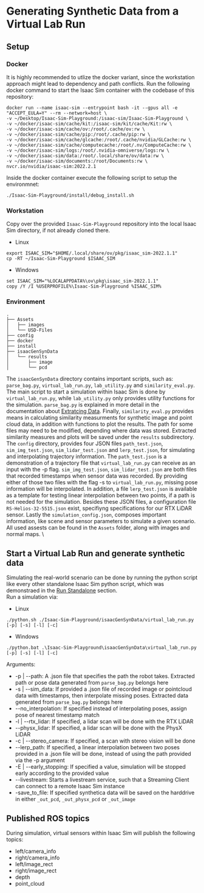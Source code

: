 # Generating Synthetic Data from a Virtual Lab Run
## Setup
### Docker
It is highly recommended to utlize the docker variant, since the workstation approach might lead to dependency and path conflicts. 
Run the following docker command to start the Isaac Sim container with the codebase of this repository:
```
docker run --name isaac-sim --entrypoint bash -it --gpus all -e "ACCEPT_EULA=Y" --rm --network=host \ 
-v ~/Desktop/Isaac-Sim-Playground:/isaac-sim/Isaac-Sim-Playground \ 
-v ~/docker/isaac-sim/cache/kit:/isaac-sim/kit/cache/Kit:rw \
-v ~/docker/isaac-sim/cache/ov:/root/.cache/ov:rw \
-v ~/docker/isaac-sim/cache/pip:/root/.cache/pip:rw \ 
-v ~/docker/isaac-sim/cache/glcache:/root/.cache/nvidia/GLCache:rw \
-v ~/docker/isaac-sim/cache/computecache:/root/.nv/ComputeCache:rw \
-v ~/docker/isaac-sim/logs:/root/.nvidia-omniverse/logs:rw \
-v ~/docker/isaac-sim/data:/root/.local/share/ov/data:rw \
-v ~/docker/isaac-sim/documents:/root/Documents:rw \
nvcr.io/nvidia/isaac-sim:2022.2.1
```
Inside the docker container execute the following script to setup the environmnet:
```
./Isaac-Sim-Playground/install/debug_install.sh
```

### Workstation
Copy over the provided `Isaac-Sim-Playground` repository into the local Isaac Sim directory, if not already cloned there.
* Linux
```
export ISAAC_SIM="$HOME/.local/share/ov/pkg/isaac_sim-2022.1.1"
cp -RT ~/Isaac-Sim-Playground $ISAAC_SIM
```
* Windows
```
set ISAAC_SIM="%LOCALAPPDATA%\ov\pkg\isaac_sim-2022.1.1"
copy /Y /I %USERPROFILE%\Isaac-Sim-Playground %ISAAC_SIM%
```
### Environment
```
.
├── Assets
│   ├── images
│   └── USD-Files
├── config
├── docker
├── install
├── isaacGenSynData
│   └── results
│       ├── image
│       └── pcd
```
The `isaacGenSynData` directory contains important scripts, such as: `parse_bag.py`, `virtual_lab_run.py`, `lab_utility.py` and `similarity_eval.py`. The main script to start a simulation within Isaac Sim is done by `virtual_lab_run.py`, while `lab_utility.py` only provides utility functions for the simulation. `parse_bag.py` is explained in more detail in the documentation about [Extratcing Data](extracting_data.md). Finally, `similarity_eval.py` provides means in calculating similarity measurments for synthetic image and point cloud data, in addition with functions to plot the results. The path for some files may need to be modified, depending where data was stored. Extracted similarity measures and plots will be saved under the `results` subdirectory. \
The `config` directory, provides four JSON files `path_test.json`, `sim_img_test.json`, `sim_lidar_test.json` and `lerp_test.json`, for simulating and interpolating trajectory information.  The `path_test.json` is a demonstration of a trajectory file that `virtual_lab_run.py` can receive as an input with the -p flag. `sim_img_test.json`, `sim_lidar_test.json` are both files that recorded timestamps when sensor data was recorded. By providing either of those two files with the flag -s to `virtual_lab_run.py`, missing pose information will be interpolated. In addition, a file `lerp_test.json` is available as a template for testing linear interpolation between two points, if a path is not needed for the simulation. Besides these JSON files, a configuration file `RS-Helios-32-5515.json` exist, specifiyng specifications for our RTX LiDAR sensor. Lastly the `simulation_config.json`, composes important information, like scene and sensor parameters to simulate a given scenario. \
All used assests can be found in the `Assets` folder, along with images and normal maps. \

## Start a Virtual Lab Run and generate synthetic data
Simulating the real-world scenario can be done by running the python script like every other standalone Isaac Sim python script, which was demonstraed in the [Run Standalone](run_standalone.md) section. \
Run a simulation via:
* Linux
```
./python.sh ./Isaac-Sim-Playground/isaacGenSynData/virtual_lab_run.py [-p] [-s] [-l] [-c]
```
* Windows
```
./python.bat .\Isaac-Sim-Playground\isaacGenSynData\virtual_lab_run.py [-p] [-s] [-l] [-c]
```

Arguments:
* -p | --path: A .json file that specifies the path the robot takes. Extracted path or pose data generated from `parse_bag.py` belongs here
* -s | --sim_data: If provided a .json file of recorded image or pointcloud data with timestamps, then interpolate missing poses. Extracted data generated from `parse_bag.py` belongs here
* --no_interpolation: If specified instead of interpolating poses, assign pose of nearest timestamp match
* -l | --rtx_lidar: If specified, a lidar scan will be done with the RTX LiDAR
* --physx_lidar: If specified, a lidar scan will be done with the PhysX LiDAR
* -c | --stereo_camera: If specified, a scan with stereo vision will be done 
* --lerp_path: If specified, a linear interpolation between two poses provided in a .json file will be done, instead of using the path provided via the -p argument
* -E | --early_stopping: If specified a value, simulation will be stopped early according to the provided value
* --livestream: Starts a livestream service, such that a Streaming Client can connect to a remote Isaac Sim instance
* -save_to_file: If specified synthetica data will be saved on the harddrive in either `_out_pcd`, `_out_physx_pcd` or `_out_image`

## Published ROS topics
During simulation, virtual sensors within Isaac Sim will publish the following topics:
* left/camera_info
* right/camera_info
* left/image_rect
* right/image_rect
* depth
* point_cloud